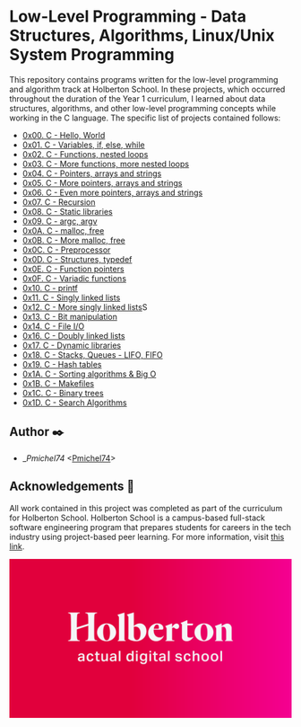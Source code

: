 
# Low-Level Programming - Data Structures, Algorithms, Linux/Unix System Programming

This repository contains programs written for the low-level programming and
algorithm track at Holberton School. In these projects, which  occurred
throughout the duration of the Year 1 curriculum, I learned about data
structures, algorithms, and other low-level programming concepts while
working in the C language. The specific list of projects contained follows:

* [0x00. C - Hello, World](hello_world)
* [0x01. C - Variables, if, else, while](variables_if_else_while)
* [0x02. C - Functions, nested loops](functions_nested_loops)
* [0x03. C - More functions, more nested loops](0x03-more_functions_nested_loops)
* [0x04. C - Pointers, arrays and strings](pointers_arrays_strings)
* [0x05. C - More pointers, arrays and strings](pointers_arrays_strings)
* [0x06. C - Even more pointers, arrays and strings](pointers_arrays_strings)
* [0x07. C - Recursion](recursion)
* [0x08. C - Static libraries](static_libraries)
* [0x09. C - argc, argv](argc_argv)
* [0x0A. C - malloc, free](malloc_free)
* [0x0B. C - More malloc, free](more_malloc_free)
* [0x0C. C - Preprocessor](preprocessor)
* [0x0D. C - Structures, typedef](structures_typedef)
* [0x0E. C - Function pointers](function_pointers)
* [0x0F. C - Variadic functions](variadic_functions)
* [0x10. C - printf](https://github.com/Pmichel74/printf/tree/master)
* [0x11. C - Singly linked lists](singly_linked_lists)
* [0x12. C - More singly linked lists](more_singly_linked_lists)S
* [0x13. C - Bit manipulation](bit_manipulation)
* [0x14. C - File I/O](0x14-file_io)
* [0x16. C - Doubly linked lists](doubly_linked_lists)
* [0x17. C - Dynamic libraries](dynamic_libraries)
* [0x18. C - Stacks, Queues - LIFO, FIFO](https://github.com/Pmichel74/monty/tree/master)
* [0x19. C - Hash tables](hash_tables)
* [0x1A. C - Sorting algorithms & Big O](sorting_algorithms)
* [0x1B. C - Makefiles](./0x1B-makefiles)
* [0x1C. C - Binary trees](https://github.com/Pmichel74/0x1C-binary_trees/tree/master)
* [0x1D. C - Search Algorithms](earch_algorithms)

## Author :black_nib:

* __Pmichel74_ <[Pmichel74](https://github.com/Pmichel74)>

## Acknowledgements :pray:

All work contained in this project was completed as part of the curriculum for
Holberton School. Holberton School is a campus-based full-stack software
engineering program that prepares students for careers in the tech industry
using project-based peer learning. For more information, visit
[this link](https://www.holbertonschool.com/).

<p align="center">
  <img
    src="img/holberton.png"
    alt="Holberton School logo">
</p>
